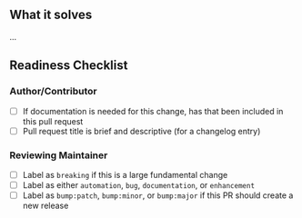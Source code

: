 <!-- Please ensure your PR title is brief and descriptive for a good changelog entry -->
<!-- Link to issue if there is one -->

## What it solves

...

## Readiness Checklist

### Author/Contributor
- [ ] If documentation is needed for this change, has that been included in this pull request
- [ ] Pull request title is brief and descriptive (for a changelog entry)

### Reviewing Maintainer
- [ ] Label as `breaking` if this is a large fundamental change
- [ ] Label as either `automation`, `bug`, `documentation`, or `enhancement`
- [ ] Label as `bump:patch`, `bump:minor`, or `bump:major` if this PR should create a new release

